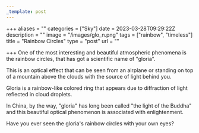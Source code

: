 ```yaml
---
_template: post
---
```



+++
aliases = ""
categories = ["Sky"]
date = 2023-03-28T09:29:22Z
description = ""
image = "/images/glo_n.png"
tags = ["rainbow", "timeless"]
title = "Rainbow Circles"
type = "post"
url = ""

+++
One of the most interesting and beautiful atmospheric phenomena is the rainbow circles, that has got a scientific name of "gloria".  
  
This is an optical effect that can be seen from an airplane or standing on top of a mountain above the clouds with the source of light behind you.  
  
Gloria is a rainbow-like colored ring that appears due to diffraction of light reflected in cloud droplets.  
  
In China, by the way, "gloria" has long been called "the light of the Buddha" and this beautiful optical phenomenon is associated with enlightenment.  
  
Have you ever seen the gloria's rainbow circles with your own eyes?
